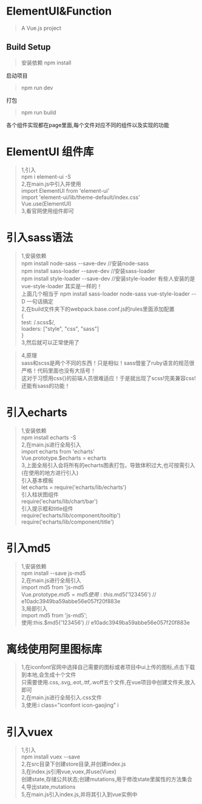 # ElementUI&Function

> A Vue.js project

## Build Setup

> 安装依赖
> npm install

启动项目
>npm run dev

打包
>npm run build

各个组件实现都在page里面,每个文件对应不同的组件以及实现的功能

# ElementUI 组件库
>1,引入  
npm i element-ui -S  
>2,在main.js中引入并使用  
import ElementUI from 'element-ui'  
import 'element-ui/lib/theme-default/index.css'  
Vue.use(ElementUI)  
>3,看官网使用组件即可  

# 引入sass语法
>1,安装依赖  
npm install node-sass --save-dev //安装node-sass   
npm install sass-loader --save-dev //安装sass-loader   
npm install style-loader --save-dev //安装style-loader 有些人安装的是 vue-style-loader 其实是一样的！  
上面几个相当于 npm install sass-loader node-sass vue-style-loader --D  一句话搞定  
>2,在build文件夹下的webpack.base.conf.js的rules里面添加配置  
{  
    test: /\.scss$/,  
    loaders: ["style", "css", "sass"]  
}  
>3,然后就可以正常使用了  
<style lang="scss"></style>  
>4,原理  
sass和scss是两个不同的东西！只是相似！sass借鉴了ruby语言的规范很严格！代码里面也没有大括号！  
这对于习惯用css{}的前端人员很难适应！于是就出现了scss!完美兼容css!还能有sass的功能！  

# 引入echarts
>1,安装依赖  
npm install echarts -S  
>2,在main.js进行全局引入  
import echarts from 'echarts'  
Vue.prototype.$echarts = echarts  
>3,上面全局引入会将所有的echarts图表打包，导致体积过大,也可按需引入(在使用的地方进行引入)  
引入基本模板  
let echarts = require('echarts/lib/echarts')  
引入柱状图组件  
require('echarts/lib/chart/bar')  
引入提示框和title组件  
require('echarts/lib/component/tooltip')  
require('echarts/lib/component/title')  

# 引入md5
>1,安装依赖  
npm install --save js-md5  
>2,在main.js进行全局引入    
import md5 from 'js-md5    
Vue.prototype.$md5 = md5    
使用:this.$md5('123456') // e10adc3949ba59abbe56e057f20f883e  
>3,局部引入    
import md5 from 'js-md5';  
使用:this.$md5('123456') // e10adc3949ba59abbe56e057f20f883e  

# 离线使用阿里图标库
>1,在iconfont官网中选择自己需要的图标或者项目中ui上传的图标,点击下载到本地,会生成十个文件  
只需要使用.css,.svg,.eot,.ttf,.woff五个文件,在vue项目中创建文件夹,放入即可     
>2,在main.js进行全局引入.css文件       
>3,使用:i class="iconfont icon-gaojing"  i      

# 引入vuex
>1,引入   
npm install vuex --save    
>2,在src目录下创建store目录,并创建index.js     
>3,在index.js引用vue,vuex,并use(Vuex)   
创建state,存储公共状态;创建mutations,用于修改state里属性的方法集合   
>4,导出state,mutations    
>5,在main.js引入index.js,并将其引入到vue实例中   




